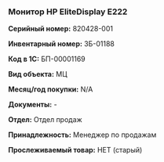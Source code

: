 ### Монитор HP EliteDisplay E222 </br>

**Серийный номер:** 820428-001</br>

**Инвентарный номер:** ЗБ-01188 </br>

**Код в 1С:** БП-00001169 </br>

**Вид объекта:** МЦ

**Месяц/год покупки:** N/A </br>

**Документы:** - </br>

**Отдел:** Отдел продаж </br>

**Принадлежность:** Менеджер по продажам </br>

**Прослеживаемый товар:** НЕТ (старый) 
